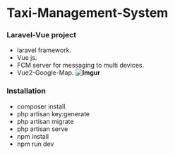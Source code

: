 # Taxi-Management-System
### Laravel-Vue project
- laravel framework.
- Vue js.
- FCM server for messaging to multi devices.
- Vue2-Google-Map.
**![Imgur](https://github.com/timegold-websrc/Taxi-Management-System/blob/master/screen.png)**
### Installation
- composer install.
- php artisan key:generate
- php artisan migrate
- php artisan serve
- npm install
- npm run dev
